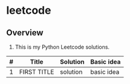 # leetcode

## Overview
1. This is my Python Leetcode solutions.


| # | Title | Solution | Basic idea |
| ------- | ------- | ------- | ------- |
| 1 | FIRST TITLE | solution | basic idea | 
